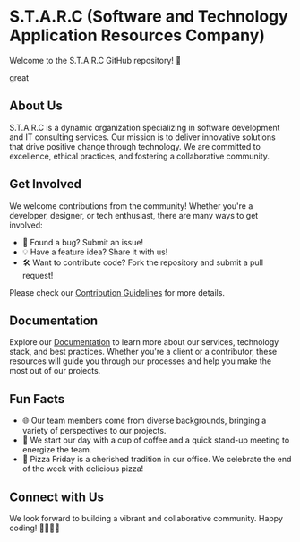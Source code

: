 # S.T.A.R.C (Software and Technology Application Resources Company)

Welcome to the S.T.A.R.C GitHub repository! 🚀

great

## About Us

S.T.A.R.C is a dynamic organization specializing in software development and IT consulting services. Our mission is to deliver innovative solutions that drive positive change through technology. We are committed to excellence, ethical practices, and fostering a collaborative community.

## Get Involved

We welcome contributions from the community! Whether you're a developer, designer, or tech enthusiast, there are many ways to get involved:

- 🐛 Found a bug? Submit an issue!
- 💡 Have a feature idea? Share it with us!
- 🛠 Want to contribute code? Fork the repository and submit a pull request!

Please check our [Contribution Guidelines](CONTRIBUTING.md) for more details.

## Documentation

Explore our [Documentation](docs/) to learn more about our services, technology stack, and best practices. Whether you're a client or a contributor, these resources will guide you through our processes and help you make the most out of our projects.

## Fun Facts

- 🌐 Our team members come from diverse backgrounds, bringing a variety of perspectives to our projects.
- 🚀 We start our day with a cup of coffee and a quick stand-up meeting to energize the team.
- 🍕 Pizza Friday is a cherished tradition in our office. We celebrate the end of the week with delicious pizza!

## Connect with Us


We look forward to building a vibrant and collaborative community. Happy coding! 👩‍💻👨‍💻

